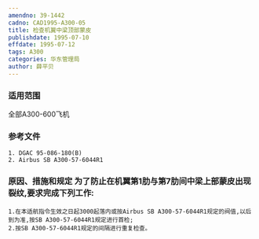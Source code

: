 ```yaml
---
amendno: 39-1442
cadno: CAD1995-A300-05
title: 检查机翼中梁顶部蒙皮
publishdate: 1995-07-10
effdate: 1995-07-12
tags: A300
categories: 华东管理局
author: 薛平贝
---
```


### 适用范围 
全部A300-600飞机

<!--more-->
### 参考文件
    1. DGAC 95-086-180(B) 
    2. Airbus SB A300-57-6044R1 

### 原因、措施和规定     为了防止在机翼第1肋与第7肋间中梁上部蒙皮出现裂纹,要求完成下列工作: 
    1.在本适航指令生效之日起3000起落内或按Airbus SB A300-57-6044R1规定的阀值,以后到为准,按SB A300-57-6044R1规定进行首检; 
    2.按SB A300-57-6044R1规定的间隔进行重复检查。
